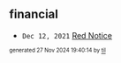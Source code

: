 ## financial


* <code>Dec 12, 2021</code> [Red Notice](2021-12-15T21-11-09-red-notice.md)

<sup><sub>generated 27 Nov 2024 19:40:14 by <a href='https://github.com/senorprogrammer/til'>til</a></sub></sup>
